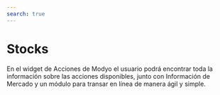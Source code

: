 ```yaml
---
search: true
---
```


# Stocks

En el widget de Acciones de Modyo el usuario podrá encontrar toda la información sobre las acciones disponibles, junto con Información de Mercado y un módulo para transar en línea de manera ágil y simple.

<iframe id="widgetFrameStocksEN" src="https://widgets.modyo.com/inversiones/acciones" width="100%" frameBorder="0"  style="visibility:hidden;min-height:800px;overflow:auto;margin-top:20px;"/>

| Funcionalidad          | Descripción                                                                                                                                                                                                                                                    |
|------------------------|----------------------------------------------------------------------------------------------------------------------------------------------------------------------------------------------------------------------------------------------------------------|
| Layout de Acciones     | Muestra el conjunto de acciones transables disponibles. Muestra un listado con las operaciones en tránsito asociadas a las acciones. Muestra la información de mercado para una Acción específica. Permite cancelar operaciones en tránsito, de ser necesario. |
| Información de Mercado | Muestra la información disponible para la acción, como la evolución, las puntas de mercado, monto transado, último precio y posibles documentos específicos de la institución. Permite comprar o vender una acción seleccionada.                               |
| Compra de Acciones     | Permite realizar la compra de la acción seleccionada, definiendo la cuenta de inversión, la cantidad de acciones, el monto máximo al que se desea comprar, y el tiempo de duración de la orden.                                                                |
| Venta de Acciones      | Permite realizar la venta de la acción seleccionada, definiendo la cuenta de inversión, la cantidad de acciones que se desean vender y el precio mínimo de venta.                                                                                              |

<script>

  export default {
    mounted() {

      function setIframeHeightCO(id, ht) {
          var ifrm = document.getElementById(id);
          if(ifrm) {
            ifrm.style.visibility = 'hidden';
            // some IE versions need a bit added or scrollbar appears
            ifrm.style.height = ht + 4 + "px";
            ifrm.style.visibility = 'visible';
          }
      }


      // iframed document sends its height using postMessage
      function handleDocHeightMsg(e) {
          // check origin
          if ( e.origin === 'https://widgets.modyo.com' ) {
              // parse data
              var data = JSON.parse( e.data );

              console.log('data:', data)
              // check data object
              if ( data['docHeight'] ) {
                  setIframeHeightCO( 'widgetFrameStocksEN', data['docHeight'] );
              } else {
                  setIframeHeightCO( 'widgetFrameAccountEN', 700 );
              }
          }
      }

      // assign message handler
      if ( window.addEventListener ) {
          window.addEventListener('message', handleDocHeightMsg, false);
      }
    }
  }

</script>
